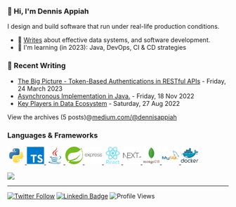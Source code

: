 ### 👋 Hi, I'm Dennis Appiah

I design and build software that run under real-life production conditions.

- 📝 [Writes](https://medium.com/@dennisappiah) about effective data systems, and software development.
- 🌱 I'm learning (in 2023): Java, DevOps, CI & CD strategies
<!-- - 💻 [Building]() - Currently building my personal blogging site -->
### 📝 Recent Writing

<!-- writing starts -->
* [The Big Picture - Token-Based Authentications in RESTful APIs](https://medium.com/@dennisappiah/the-big-picture-token-based-authentications-in-restful-apis-1dfe97c28bee) - Friday, 24 March 2023
* [Asynchronous Implementation in Java.](https://medium.com/@dennisappiah/asynchronicity-implementation-in-java-part-1-4690398aa424) - Friday, 18 Nov 2022
* [Key Players in Data Ecosystem](https://medium.com/@dennisappiah/key-players-in-data-ecosystem-e6dc574004b) - Saturday, 27 Aug 2022

 View the archives (5 posts)@[medium.com/@dennisappiah](https://medium.com/@dennisappiah)
<h3 align="left">Languages & Frameworks</h3>
<p align="left">
    <a href="https://www.python.org" target="_blank" rel="noreferrer">
        <img
            src="https://raw.githubusercontent.com/devicons/devicon/master/icons/python/python-original.svg"
            alt="python"
            width="40"
            height="40"
        />
    </a>
     <a
        href="https://www.typescriptlang.org/"
        target="_blank"
        rel="noreferrer"
    >
        <img
            src="https://raw.githubusercontent.com/devicons/devicon/master/icons/typescript/typescript-original.svg"
            alt="javascript"
            width="40"
            height="40"
        />
    </a>
    <a href="https://www.java.com" target="_blank" rel="noreferrer">
        <img
            src="https://raw.githubusercontent.com/devicons/devicon/master/icons/java/java-original.svg"
            alt="java"
            width="40"
            height="40"
        />
    </a>
    <a href="https://spring.io/" target="_blank" rel="noreferrer">
        <img
            src="https://raw.githubusercontent.com/devicons/devicon/master/icons/spring/spring-original.svg"
            alt="spring"
            width="40"
            height="40"
        />
    </a>
    <a href="https://expressjs.com" target="_blank" rel="noreferrer">
        <img
            src="https://raw.githubusercontent.com/devicons/devicon/master/icons/express/express-original-wordmark.svg"
            alt="express"
            width="40"
            height="40"
        />
    </a>
  <a href="https://react.dev/" target="_blank" rel="noreferrer">
         <img
             src="https://raw.githubusercontent.com/devicons/devicon/master/icons/react/react-original-wordmark.svg"
             alt="react"
             width="40"
             height="40"
         />
     </a>
 <a href="https://nextjs.org/" target="_blank" rel="noreferrer">
         <img
             src="https://raw.githubusercontent.com/devicons/devicon/master/icons/nextjs/nextjs-original-wordmark.svg"
             alt="nextjs"
             width="40"
             height="40"
         />
     </a>
    <a href="https://www.mongodb.com/" target="_blank" rel="noreferrer">
        <img
            src="https://raw.githubusercontent.com/devicons/devicon/master/icons/mongodb/mongodb-original-wordmark.svg"
            alt="mongodb"
            width="40"
            height="40"
        />
    </a>
    <a href="https://www.mysql.com/" target="_blank" rel="noreferrer">
        <img
            src="https://raw.githubusercontent.com/devicons/devicon/master/icons/mysql/mysql-original-wordmark.svg"
            alt="mysql"
            width="40"
            height="40"
        />
    </a>
  <a href="https://www.docker.com/" target="_blank" rel="noreferrer">
        <img
            src="https://raw.githubusercontent.com/devicons/devicon/master/icons/docker/docker-original-wordmark.svg"
            alt="mongodb"
            width="40"
            height="40"
        />
  </a>
</p>
<div align="left">
<img height="180px" align="center" src="https://github-readme-stats.vercel.app/api?username=dennisappiah&show_icons=true&include_all_commits=true&hide_border=true"/>
</div>

<!-- writing ends -->
--- 
[![Twitter Follow](https://img.shields.io/twitter/follow/dennisapiah?label=Follow&style=social)](https://twitter.com/dennisapiah)
[![Linkedin Badge](https://img.shields.io/badge/-LinkedIn-0e76a8?style=flat-square&logo=Linkedin&logoColor=white)](https://www.linkedin.com/in/dennisappiah)
![Profile Views](https://gpvc.arturio.dev/dennisappiahALX)
